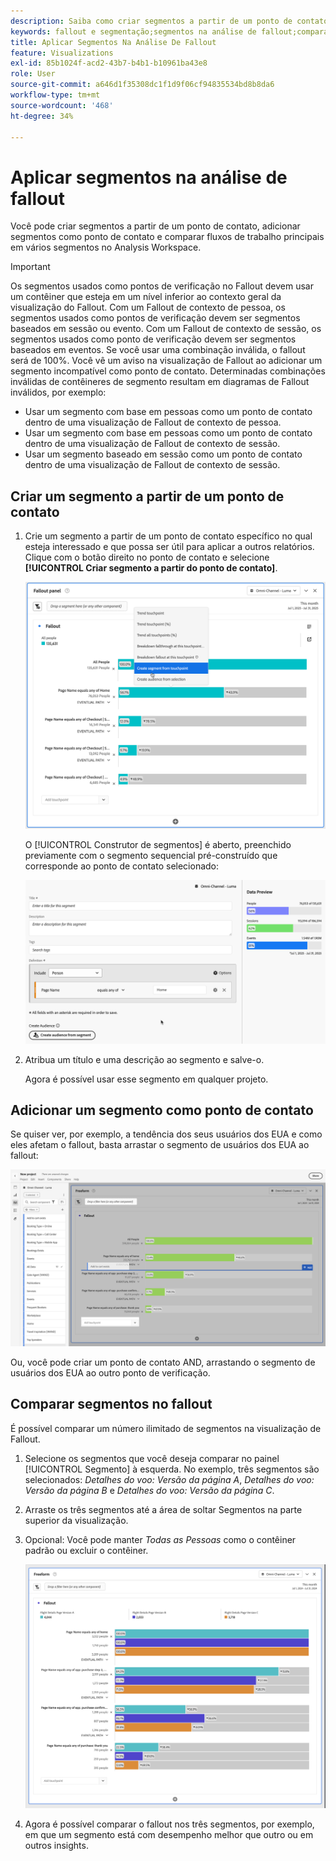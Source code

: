 ```yaml
---
description: Saiba como criar segmentos a partir de um ponto de contato, adicionar segmentos como ponto de contato e comparar fluxos de trabalho principais em vários segmentos em uma análise de fallout no Analysis Workspace.
keywords: fallout e segmentação;segmentos na análise de fallout;comparar segmentos no fallout
title: Aplicar Segmentos Na Análise De Fallout
feature: Visualizations
exl-id: 85b1024f-acd2-43b7-b4b1-b10961ba43e8
role: User
source-git-commit: a646d1f35308dc1f1d9f06cf94835534bd8b8da6
workflow-type: tm+mt
source-wordcount: '468'
ht-degree: 34%

---
```


# Aplicar segmentos na análise de fallout

Você pode criar segmentos a partir de um ponto de contato, adicionar segmentos como ponto de contato e comparar fluxos de trabalho principais em vários segmentos no Analysis Workspace.

>[!IMPORTANT]
>
>Os segmentos usados como pontos de verificação no Fallout devem usar um contêiner que esteja em um nível inferior ao contexto geral da visualização do Fallout. Com um Fallout de contexto de pessoa, os segmentos usados como pontos de verificação devem ser segmentos baseados em sessão ou evento. Com um Fallout de contexto de sessão, os segmentos usados como ponto de verificação devem ser segmentos baseados em eventos. Se você usar uma combinação inválida, o fallout será de 100%. Você vê um aviso na visualização de Fallout ao adicionar um segmento incompatível como ponto de contato. Determinadas combinações inválidas de contêineres de segmento resultam em diagramas de Fallout inválidos, por exemplo:
>
>* Usar um segmento com base em pessoas como um ponto de contato dentro de uma visualização de Fallout de contexto de pessoa.
>* Usar um segmento com base em pessoas como um ponto de contato dentro de uma visualização de Fallout de contexto de sessão.
>* Usar um segmento baseado em sessão como um ponto de contato dentro de uma visualização de Fallout de contexto de sessão.

<!-- Should we add B2B context here?
* [!BADGE B2B Edition]{type=Informative url="https://experienceleague.adobe.com/pt-br/docs/analytics-platform/using/cja-overview/cja-b2b/cja-b2b-edition" newtab=true tooltip="Customer Journey Analytics B2B Edition"} Usimg a B2B container based segment as a touchpoint inside a non-container based context Fallout visualization.
* -->

## Criar um segmento a partir de um ponto de contato

1. Crie um segmento a partir de um ponto de contato específico no qual esteja interessado e que possa ser útil para aplicar a outros relatórios. Clique com o botão direito no ponto de contato e selecione **[!UICONTROL Criar segmento a partir do ponto de contato]**.

   ![O menu suspenso Ponto de Contato com a opção Criar segmento a partir do ponto de contato realçada.](assets/fallout-createsegment.png)

   O [!UICONTROL Construtor de segmentos] é aberto, preenchido previamente com o segmento sequencial pré-construído que corresponde ao ponto de contato selecionado:

   ![O Construtor de segmentos exibe o segmento sequencial pré-preenchido e pré-construído.](assets/fallout-definesegment.png)

1. Atribua um título e uma descrição ao segmento e salve-o.

   Agora é possível usar esse segmento em qualquer projeto.

## Adicionar um segmento como ponto de contato

Se quiser ver, por exemplo, a tendência dos seus usuários dos EUA e como eles afetam o fallout, basta arrastar o segmento de usuários dos EUA ao fallout:

![O segmento Usuários dos EUA foi selecionado e destacado para arrastar até o fallout.](assets/fallout-addfilter.png)

Ou, você pode criar um ponto de contato AND, arrastando o segmento de usuários dos EUA ao outro ponto de verificação.

## Comparar segmentos no fallout

É possível comparar um número ilimitado de segmentos na visualização de Fallout.

1. Selecione os segmentos que você deseja comparar no painel [!UICONTROL Segmento] à esquerda. No exemplo, três segmentos são selecionados: *Detalhes do voo: Versão da página A*, *Detalhes do voo: Versão da página B* e *Detalhes do voo: Versão da página C*.
1. Arraste os três segmentos até a área de soltar Segmentos na parte superior da visualização.


1. Opcional: Você pode manter *Todas as Pessoas* como o contêiner padrão ou excluir o contêiner.

   ![O Fallout mostra Todas as Visitas juntamente com os dois segmentos arrastados na etapa anterior.](assets/fallout-multiplefilters.png)

1. Agora é possível comparar o fallout nos três segmentos, por exemplo, em que um segmento está com desempenho melhor que outro ou em outros insights.
